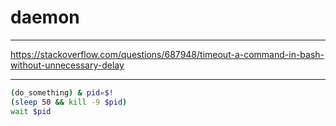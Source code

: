 # daemon

---

https://stackoverflow.com/questions/687948/timeout-a-command-in-bash-without-unnecessary-delay

---

```bash
(do_something) & pid=$!
(sleep 50 && kill -9 $pid)
wait $pid
```
